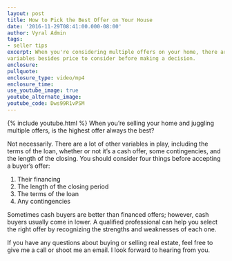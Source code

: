 ```yaml
---
layout: post
title: How to Pick the Best Offer on Your House
date: '2016-11-29T08:41:00.000-08:00'
author: Vyral Admin
tags:
- seller tips
excerpt: When you're considering multiple offers on your home, there are many other
variables besides price to consider before making a decision.
enclosure:
pullquote:
enclosure_type: video/mp4
enclosure_time:
use_youtube_image: true
youtube_alternate_image:
youtube_code: Dws99R1vPSM
---
```

{% include youtube.html %}
When you’re selling your home and juggling multiple offers, is the highest offer always the best?

Not necessarily. There are a lot of other variables in play, including the terms of the loan, whether or not it’s a cash offer, some contingencies, and the length of the closing. You should consider four things before accepting a buyer’s offer:

1. Their financing
1. The length of the closing period
1. The terms of the loan
1. Any contingencies

Sometimes cash buyers are better than financed offers; however, cash buyers usually come in lower. A qualified professional can help you select the right offer by recognizing the strengths and weaknesses of each one.

If you have any questions about buying or selling real estate, feel free to give me a call or shoot me an email. I look forward to hearing from you.

